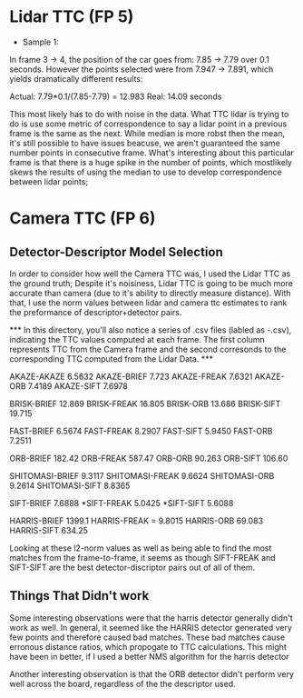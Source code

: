 
# Lidar TTC (FP 5)



* Sample 1: 

In frame 3 -> 4, the position of the car goes from: 7.85 -> 7.79 over 0.1 seconds. However the points selected were from 7.947 -> 7.891, which yields dramatically  different results:

Actual: 7.79*0.1/(7.85-7.79) = 12.983 
Real: 14.09 seconds

This most likely has to do with noise in the data. What TTC lidar is trying to do is use some metric of correspondence to say a lidar point in a previous frame is the same as the next. While median is more robst then the mean, it's still possible to have issues beacuse, we aren't guaranteed the same number points in consecutive frame. What's interesting about this particular frame is that there is a huge spike in the number of points, which mostlikely skews the results of using the median to use to develop correspondence between lidar points;



# Camera TTC (FP 6)


## Detector-Descriptor Model Selection

In order to consider how well the Camera TTC was, I used the Lidar TTC as the ground truth; Despite it's noisiness, Lidar TTC is going to be much more accurate than camera (due to it's ability to directly measure distance). With that, I use the norm values between lidar and camera ttc estimates to rank the preformance of descriptor+detector pairs. 

*** In this directory, you'll also notice a series of .csv files (labled as <detectior-name>-<descriptor-name>.csv), indicating the TTC values computed at each frame. The first column represents TTC from the Camera frame and the second corresonds to the corresponding TTC computed from the Lidar Data. *** 

AKAZE-AKAZE 6.5632
AKAZE-BRIEF 7.723
AKAZE-FREAK  7.6321
AKAZE-ORB 7.4189
AKAZE-SIFT 7.6978

BRISK-BRIEF 12.869
BRISK-FREAK 16.805
BRISK-ORB 13.686
BRISK-SIFT  19.715

FAST-BRIEF 6.5674
FAST-FREAK 8.2907
FAST-SIFT 5.9450
FAST-ORB 7.2511

ORB-BRIEF 182.42
ORB-FREAK 587.47
ORB-ORB 90.263
ORB-SIFT 106.60



SHITOMASI-BRIEF 9.3117
SHITOMASI-FREAK 9.6624
SHITOMASI-ORB 9.2614
SHITOMASI-SIFT 8.8365


SIFT-BRIEF 7.6888 
*SIFT-FREAK 5.0425
*SIFT-SIFT 5.6088

HARRIS-BRIEF 1399.1
HARRIS-FREAK = 9.8015
HARRIS-ORB 69.083
HARRIS-SIFT 634.25

Looking at these l2-norm values as well as being able to find the most matches from the frame-to-frame, it seems as though SIFT-FREAK and SIFT-SIFT are the best detector-discriptor pairs out of all of them.



## Things That Didn't work


Some interesting observations were that the harris detector generally didn't work as well. In general, it seemed like the HARRIS detector generated very few points and therefore caused bad matches. These bad matches cause erronous distance ratios, which propogate to TTC calculations. This might have been in better, if I used a better NMS algorithm for the harris detector



Another interesting observation is that the ORB detector didn't perform very well across the board, regardless of the the descriptor used. 
